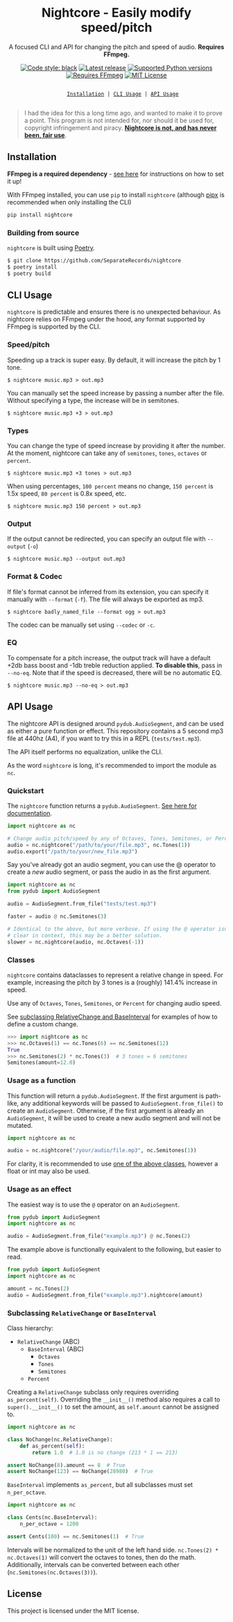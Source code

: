 <div align="center">

<h1>Nightcore - Easily modify speed/pitch</h1>

<p>
A focused CLI and API for changing the pitch and speed of audio. <b>Requires FFmpeg.</b>
</p>

[![Code style: black](https://img.shields.io/badge/code%20style-black-240040.svg)](https://github.com/psf/black)
[![Latest release](https://img.shields.io/pypi/v/nightcore?color=blue)](https://pypi.org/project/nightcore)
[![Supported Python versions](https://img.shields.io/pypi/pyversions/nightcore?color=3eb984)](https://python.org)
[![Requires FFmpeg](https://img.shields.io/badge/requires-FFmpeg-green)](https://ffmpeg.org)
[![MIT License](https://img.shields.io/pypi/l/nightcore?color=e6ed1f)](https://github.com/SeparateRecords/nightcore/blob/master/LICENSE)

<p>
  <code>
    <a href="#install">Installation</a> | <a href="#cli">CLI Usage</a> | <a href="#api">API Usage</a>
  </code>
</p>

</div>

> I had the idea for this a long time ago, and wanted to make it to prove a point. This program is not intended for, nor should it be used for, copyright infringement and piracy. [**Nightcore is not, and has never been, fair use**](https://www.avvo.com/legal-answers/does-making-a--nightcore--version-of-a-song--speed-2438914.html).

<a name="install"></a>

## Installation

**FFmpeg is a required dependency** - [see here](https://github.com/jiaaro/pydub#getting-ffmpeg-set-up) for instructions on how to set it up!

With FFmpeg installed, you can use `pip` to install `nightcore` (although [pipx](https://pipxproject.github.io/pipx/) is recommended when only installing the CLI)

```sh
pip install nightcore
```

### Building from source

`nightcore` is built using [Poetry](https://poetry.eustace.io).

```sh
$ git clone https://github.com/SeparateRecords/nightcore
$ poetry install
$ poetry build
```

<a name="cli"></a>

## CLI Usage

`nightcore` is predictable and ensures there is no unexpected behaviour. As nightcore relies on FFmpeg under the hood, any format supported by FFmpeg is supported by the CLI.

### Speed/pitch

Speeding up a track is super easy. By default, it will increase the pitch by 1 tone.

```console
$ nightcore music.mp3 > out.mp3
```

You can manually set the speed increase by passing a number after the file. Without specifying a type, the increase will be in semitones.

```console
$ nightcore music.mp3 +3 > out.mp3
```

### Types

You can change the type of speed increase by providing it after the number. At the moment, nightcore can take any of `semitones`, `tones`, `octaves` or `percent`.

```console
$ nightcore music.mp3 +3 tones > out.mp3
```

When using percentages, `100 percent` means no change, `150 percent` is 1.5x speed, `80 percent` is 0.8x speed, etc.

```console
$ nightcore music.mp3 150 percent > out.mp3
```

### Output

If the output cannot be redirected, you can specify an output file with `--output` (`-o`)

```console
$ nightcore music.mp3 --output out.mp3
```

### Format & Codec

If file's format cannot be inferred from its extension, you can specify it manually with `--format` (`-f`). The file will always be exported as mp3.

```console
$ nightcore badly_named_file --format ogg > out.mp3
```

The codec can be manually set using `--codec` or `-c`.

### EQ

To compensate for a pitch increase, the output track will have a default +2db bass boost and -1db treble reduction applied. **To disable this**, pass in `--no-eq`. Note that if the speed is decreased, there will be no automatic EQ.

```console
$ nightcore music.mp3 --no-eq > out.mp3
```

<a name="api"></a>

## API Usage

The nightcore API is designed around `pydub.AudioSegment`, and can be used as either a pure function or effect. This repository contains a 5 second mp3 file at 440hz (A4), if you want to try this in a REPL (`tests/test.mp3`).

The API itself performs no equalization, unlike the CLI.

As the word `nightcore` is long, it's recommended to import the module as `nc`.

### Quickstart

The `nightcore` function returns a `pydub.AudioSegment`. [See here for documentation](https://github.com/jiaaro/pydub/blob/master/API.markdown#audiosegment).

```python
import nightcore as nc

# Change audio pitch/speed by any of Octaves, Tones, Semitones, or Percent
audio = nc.nightcore("/path/to/your/file.mp3", nc.Tones(1))
audio.export("/path/to/your/new_file.mp3")
```

Say you've already got an audio segment, you can use the @ operator to create a *new* audio segment, or pass the audio in as the first argument.

```python
import nightcore as nc
from pydub import AudioSegment

audio = AudioSegment.from_file("tests/test.mp3")

faster = audio @ nc.Semitones(3)

# Identical to the above, but more verbose. If using the @ operator isn't
# clear in context, this may be a better solution.
slower = nc.nightcore(audio, nc.Octaves(-1))
```

### Classes

`nightcore` contains dataclasses to represent a relative change in speed. For example, increasing the pitch by 3 tones is a (roughly) 141.4% increase in speed.

Use any of `Octaves`, `Tones`, `Semitones`, or `Percent` for changing audio speed.

See [subclassing RelativeChange and BaseInterval](#subclassing) for examples of how to define a custom change.

```python
>>> import nightcore as nc
>>> nc.Octaves(1) == nc.Tones(6) == nc.Semitones(12)
True
>>> nc.Semitones(2) * nc.Tones(3)  # 3 tones = 6 semitones
Semitones(amount=12.0)
```

### Usage as a function

This function will return a `pydub.AudioSegment`. If the first argument is path-like, any additional keywords will be passed to `AudioSegment.from_file()` to create an `AudioSegment`. Otherwise, if the first argument is already an `AudioSegment`, it will be used to create a new audio segment and will not be mutated.

```python
import nightcore as nc

audio = nc.nightcore("/your/audio/file.mp3", nc.Semitones(1))
```

For clarity, it is recommended to use [one of the above classes](#classes), however a float or int may also be used.

### Usage as an effect

The easiest way is to use the `@` operator on an `AudioSegment`.

```python
from pydub import AudioSegment
import nightcore as nc

audio = AudioSegment.from_file("example.mp3") @ nc.Tones(2)
```

The example above is functionally equivalent to the following, but easier to read.

```python
from pydub import AudioSegment
import nightcore as nc

amount = nc.Tones(2)
audio = AudioSegment.from_file("example.mp3").nightcore(amount)
```

<a name="subclassing"></a>

### Subclassing `RelativeChange` or `BaseInterval`

Class hierarchy:

* `RelativeChange` (ABC)
  * `BaseInterval` (ABC)
    * `Octaves`
    * `Tones`
    * `Semitones`
  * `Percent`

Creating a `RelativeChange` subclass only requires overriding `as_percent(self)`. Overriding the `__init__()` method also requires a call to `super().__init__()` to set the amount, as `self.amount` cannot be assigned to.

```python
import nightcore as nc

class NoChange(nc.RelativeChange):
    def as_percent(self):
        return 1.0  # 1.0 is no change (213 * 1 == 213)

assert NoChange(8).amount == 8  # True
assert NoChange(123) == NoChange(28980)  # True
```

`BaseInterval` implements `as_percent`, but all subclasses must set `n_per_octave`.

```python
import nightcore as nc

class Cents(nc.BaseInterval):
    n_per_octave = 1200

assert Cents(100) == nc.Semitones(1)  # True
```

Intervals will be normalized to the unit of the left hand side. `nc.Tones(2) * nc.Octaves(1)` will convert the octaves to tones, then do the math. Additionally, intervals can be converted between each other (`nc.Semitones(nc.Octaves(3))`).

## License

This project is licensed under the MIT license.
